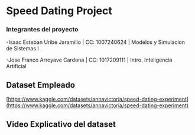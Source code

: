 # Speed Dating Project

### Integrantes del proyecto

-Isaac Esteban Uribe Jaramillo      |  CC: 1007240624  |  Modelos y Simulacion de Sistemas I

-Jose Franco Arroyave Cardona       |  CC: 1017209111  |  Intro. Inteligencia Artificial



<h2>Dataset Empleado</h2>	


[https://www.kaggle.com/datasets/annavictoria/speed-dating-experiment](https://www.kaggle.com/datasets/annavictoria/speed-dating-experiment)

<h2>Video Explicativo del dataset</h2>	
